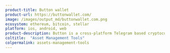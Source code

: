 ```yaml
---
product-title: Button wallet
product-url: https://buttonwallet.com/
image: /images/output_md/buttonwallet.com.png
ecosystem: ethereum, bitcoin, stellar
platform: ios, android, web
product-description: Button is a cross-platform Telegram based cryptocurrency wallet. [Interview with Rachael McCrary, COO of Button Wallet](/button-wallet).
coltitle:  "Asset Management Tools"
colpermalink: assets-management-tools
---
```

